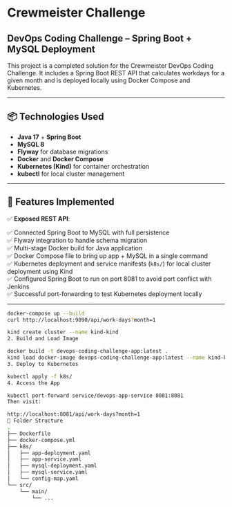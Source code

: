 # Crewmeister Challenge

## DevOps Coding Challenge – Spring Boot + MySQL Deployment

This project is a completed solution for the Crewmeister DevOps Coding Challenge. It includes a Spring Boot REST API that calculates workdays for a given month and is deployed locally using Docker Compose and Kubernetes.

---

## 📦 Technologies Used

- **Java 17** + **Spring Boot**
- **MySQL 8**
- **Flyway** for database migrations
- **Docker** and **Docker Compose**
- **Kubernetes (Kind)** for container orchestration
- **kubectl** for local cluster management

---

## 🚀 Features Implemented

✅ **Exposed REST API**:


✅ Connected Spring Boot to MySQL with full persistence  
✅ Flyway integration to handle schema migration  
✅ Multi-stage Docker build for Java application  
✅ Docker Compose file to bring up app + MySQL in a single command  
✅ Kubernetes deployment and service manifests (`k8s/`) for local cluster deployment using Kind  
✅ Configured Spring Boot to run on port 8081 to avoid port conflict with Jenkins  
✅ Successful port-forwarding to test Kubernetes deployment locally  

---

```bash
docker-compose up --build
curl http://localhost:9090/api/work-days?month=1

kind create cluster --name kind-kind
2. Build and Load Image

docker build -t devops-coding-challenge-app:latest .
kind load docker-image devops-coding-challenge-app:latest --name kind-kind
3. Deploy to Kubernetes

kubectl apply -f k8s/
4. Access the App

kubectl port-forward service/devops-app-service 8081:8081
Then visit:

http://localhost:8081/api/work-days?month=1
📁 Folder Structure
.
├── Dockerfile
├── docker-compose.yml
├── k8s/
│   ├── app-deployment.yaml
│   ├── app-service.yaml
│   ├── mysql-deployment.yaml
│   ├── mysql-service.yaml
│   └── config-map.yaml
└── src/
    └── main/
        └── ...
